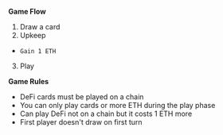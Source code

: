 **Game Flow**
1. Draw a card
2. Upkeep
*     Gain 1 ETH
3. Play

**Game Rules**
* DeFi cards must be played on a chain
* You can only play cards or more ETH during the play phase
* Can play DeFi not on a chain but it costs 1 ETH more
* First player doesn't draw on first turn

